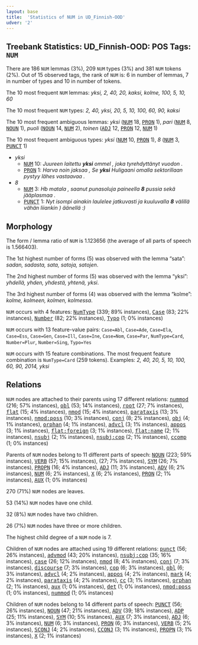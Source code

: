 ```yaml
---
layout: base
title:  'Statistics of NUM in UD_Finnish-OOD'
udver: '2'
---
```


## Treebank Statistics: UD_Finnish-OOD: POS Tags: `NUM`

There are 186 `NUM` lemmas (3%), 209 `NUM` types (3%) and 381 `NUM` tokens (2%).
Out of 15 observed tags, the rank of `NUM` is: 6 in number of lemmas, 7 in number of types and 10 in number of tokens.

The 10 most frequent `NUM` lemmas: <em>yksi, 2, 40, 20, kaksi, kolme, 100, 5, 10, 60</em>

The 10 most frequent `NUM` types:  <em>2, 40, yksi, 20, 5, 10, 100, 60, 90, kaksi</em>

The 10 most frequent ambiguous lemmas: <em>yksi</em> (<tt><a href="fi_ood-pos-NUM.html">NUM</a></tt> 18, <tt><a href="fi_ood-pos-PRON.html">PRON</a></tt> 1), <em>pari</em> (<tt><a href="fi_ood-pos-NUM.html">NUM</a></tt> 8, <tt><a href="fi_ood-pos-NOUN.html">NOUN</a></tt> 1), <em>puoli</em> (<tt><a href="fi_ood-pos-NOUN.html">NOUN</a></tt> 14, <tt><a href="fi_ood-pos-NUM.html">NUM</a></tt> 2), <em>toinen</em> (<tt><a href="fi_ood-pos-ADJ.html">ADJ</a></tt> 12, <tt><a href="fi_ood-pos-PRON.html">PRON</a></tt> 12, <tt><a href="fi_ood-pos-NUM.html">NUM</a></tt> 1)

The 10 most frequent ambiguous types:  <em>yksi</em> (<tt><a href="fi_ood-pos-NUM.html">NUM</a></tt> 10, <tt><a href="fi_ood-pos-PRON.html">PRON</a></tt> 1), <em>8</em> (<tt><a href="fi_ood-pos-NUM.html">NUM</a></tt> 3, <tt><a href="fi_ood-pos-PUNCT.html">PUNCT</a></tt> 1)


* <em>yksi</em>
  * <tt><a href="fi_ood-pos-NUM.html">NUM</a></tt> 10: <em>Juureen laitettu <b>yksi</b> ommel , joka tyrehdyttänyt vuodon .</em>
  * <tt><a href="fi_ood-pos-PRON.html">PRON</a></tt> 1: <em>Harva noin jaksaa , Se <b>yksi</b> Huligaani omalla sektorillaan pystyy lähes vastaavaa .</em>
* <em>8</em>
  * <tt><a href="fi_ood-pos-NUM.html">NUM</a></tt> 3: <em>Hb matala , saanut punasoluja paineella <b>8</b> pussia sekä jääplasmaa .</em>
  * <tt><a href="fi_ood-pos-PUNCT.html">PUNCT</a></tt> 1: <em>Nyt isompi ainakin laulelee jatkuvasti ja kuuluvalla <b>8</b> välillä vähän liiankin ) äänellä :)</em>

## Morphology

The form / lemma ratio of `NUM` is 1.123656 (the average of all parts of speech is 1.566403).

The 1st highest number of forms (5) was observed with the lemma “sata”: <em>sadan, sadasta, sata, satoja, satojen</em>.

The 2nd highest number of forms (5) was observed with the lemma “yksi”: <em>yhdellä, yhden, yhdestä, yhtenä, yksi</em>.

The 3rd highest number of forms (4) was observed with the lemma “kolme”: <em>kolme, kolmeen, kolmen, kolmessa</em>.

`NUM` occurs with 4 features: <tt><a href="fi_ood-feat-NumType.html">NumType</a></tt> (339; 89% instances), <tt><a href="fi_ood-feat-Case.html">Case</a></tt> (83; 22% instances), <tt><a href="fi_ood-feat-Number.html">Number</a></tt> (82; 22% instances), <tt><a href="fi_ood-feat-Typo.html">Typo</a></tt> (1; 0% instances)

`NUM` occurs with 13 feature-value pairs: `Case=Abl`, `Case=Ade`, `Case=Ela`, `Case=Ess`, `Case=Gen`, `Case=Ill`, `Case=Ine`, `Case=Nom`, `Case=Par`, `NumType=Card`, `Number=Plur`, `Number=Sing`, `Typo=Yes`

`NUM` occurs with 15 feature combinations.
The most frequent feature combination is `NumType=Card` (259 tokens).
Examples: <em>2, 40, 20, 5, 10, 100, 60, 90, 2014, yksi</em>


## Relations

`NUM` nodes are attached to their parents using 17 different relations: <tt><a href="fi_ood-dep-nummod.html">nummod</a></tt> (216; 57% instances), <tt><a href="fi_ood-dep-obl.html">obl</a></tt> (53; 14% instances), <tt><a href="fi_ood-dep-root.html">root</a></tt> (27; 7% instances), <tt><a href="fi_ood-dep-flat.html">flat</a></tt> (15; 4% instances), <tt><a href="fi_ood-dep-nmod.html">nmod</a></tt> (15; 4% instances), <tt><a href="fi_ood-dep-parataxis.html">parataxis</a></tt> (13; 3% instances), <tt><a href="fi_ood-dep-nmod-poss.html">nmod:poss</a></tt> (10; 3% instances), <tt><a href="fi_ood-dep-conj.html">conj</a></tt> (8; 2% instances), <tt><a href="fi_ood-dep-obj.html">obj</a></tt> (4; 1% instances), <tt><a href="fi_ood-dep-orphan.html">orphan</a></tt> (4; 1% instances), <tt><a href="fi_ood-dep-advcl.html">advcl</a></tt> (3; 1% instances), <tt><a href="fi_ood-dep-appos.html">appos</a></tt> (3; 1% instances), <tt><a href="fi_ood-dep-flat-foreign.html">flat:foreign</a></tt> (3; 1% instances), <tt><a href="fi_ood-dep-flat-name.html">flat:name</a></tt> (2; 1% instances), <tt><a href="fi_ood-dep-nsubj.html">nsubj</a></tt> (2; 1% instances), <tt><a href="fi_ood-dep-nsubj-cop.html">nsubj:cop</a></tt> (2; 1% instances), <tt><a href="fi_ood-dep-ccomp.html">ccomp</a></tt> (1; 0% instances)

Parents of `NUM` nodes belong to 11 different parts of speech: <tt><a href="fi_ood-pos-NOUN.html">NOUN</a></tt> (223; 59% instances), <tt><a href="fi_ood-pos-VERB.html">VERB</a></tt> (57; 15% instances),  (27; 7% instances), <tt><a href="fi_ood-pos-SYM.html">SYM</a></tt> (26; 7% instances), <tt><a href="fi_ood-pos-PROPN.html">PROPN</a></tt> (16; 4% instances), <tt><a href="fi_ood-pos-ADJ.html">ADJ</a></tt> (11; 3% instances), <tt><a href="fi_ood-pos-ADV.html">ADV</a></tt> (6; 2% instances), <tt><a href="fi_ood-pos-NUM.html">NUM</a></tt> (6; 2% instances), <tt><a href="fi_ood-pos-X.html">X</a></tt> (6; 2% instances), <tt><a href="fi_ood-pos-PRON.html">PRON</a></tt> (2; 1% instances), <tt><a href="fi_ood-pos-AUX.html">AUX</a></tt> (1; 0% instances)

270 (71%) `NUM` nodes are leaves.

53 (14%) `NUM` nodes have one child.

32 (8%) `NUM` nodes have two children.

26 (7%) `NUM` nodes have three or more children.

The highest child degree of a `NUM` node is 7.

Children of `NUM` nodes are attached using 19 different relations: <tt><a href="fi_ood-dep-punct.html">punct</a></tt> (56; 26% instances), <tt><a href="fi_ood-dep-advmod.html">advmod</a></tt> (43; 20% instances), <tt><a href="fi_ood-dep-nsubj-cop.html">nsubj:cop</a></tt> (35; 16% instances), <tt><a href="fi_ood-dep-case.html">case</a></tt> (26; 12% instances), <tt><a href="fi_ood-dep-nmod.html">nmod</a></tt> (8; 4% instances), <tt><a href="fi_ood-dep-conj.html">conj</a></tt> (7; 3% instances), <tt><a href="fi_ood-dep-discourse.html">discourse</a></tt> (7; 3% instances), <tt><a href="fi_ood-dep-cop.html">cop</a></tt> (6; 3% instances), <tt><a href="fi_ood-dep-obl.html">obl</a></tt> (6; 3% instances), <tt><a href="fi_ood-dep-advcl.html">advcl</a></tt> (4; 2% instances), <tt><a href="fi_ood-dep-appos.html">appos</a></tt> (4; 2% instances), <tt><a href="fi_ood-dep-mark.html">mark</a></tt> (4; 2% instances), <tt><a href="fi_ood-dep-parataxis.html">parataxis</a></tt> (4; 2% instances), <tt><a href="fi_ood-dep-cc.html">cc</a></tt> (3; 1% instances), <tt><a href="fi_ood-dep-orphan.html">orphan</a></tt> (2; 1% instances), <tt><a href="fi_ood-dep-aux.html">aux</a></tt> (1; 0% instances), <tt><a href="fi_ood-dep-det.html">det</a></tt> (1; 0% instances), <tt><a href="fi_ood-dep-nmod-poss.html">nmod:poss</a></tt> (1; 0% instances), <tt><a href="fi_ood-dep-nummod.html">nummod</a></tt> (1; 0% instances)

Children of `NUM` nodes belong to 14 different parts of speech: <tt><a href="fi_ood-pos-PUNCT.html">PUNCT</a></tt> (56; 26% instances), <tt><a href="fi_ood-pos-NOUN.html">NOUN</a></tt> (47; 21% instances), <tt><a href="fi_ood-pos-ADV.html">ADV</a></tt> (39; 18% instances), <tt><a href="fi_ood-pos-ADP.html">ADP</a></tt> (25; 11% instances), <tt><a href="fi_ood-pos-SYM.html">SYM</a></tt> (10; 5% instances), <tt><a href="fi_ood-pos-AUX.html">AUX</a></tt> (7; 3% instances), <tt><a href="fi_ood-pos-ADJ.html">ADJ</a></tt> (6; 3% instances), <tt><a href="fi_ood-pos-NUM.html">NUM</a></tt> (6; 3% instances), <tt><a href="fi_ood-pos-PRON.html">PRON</a></tt> (6; 3% instances), <tt><a href="fi_ood-pos-VERB.html">VERB</a></tt> (5; 2% instances), <tt><a href="fi_ood-pos-SCONJ.html">SCONJ</a></tt> (4; 2% instances), <tt><a href="fi_ood-pos-CCONJ.html">CCONJ</a></tt> (3; 1% instances), <tt><a href="fi_ood-pos-PROPN.html">PROPN</a></tt> (3; 1% instances), <tt><a href="fi_ood-pos-X.html">X</a></tt> (2; 1% instances)

